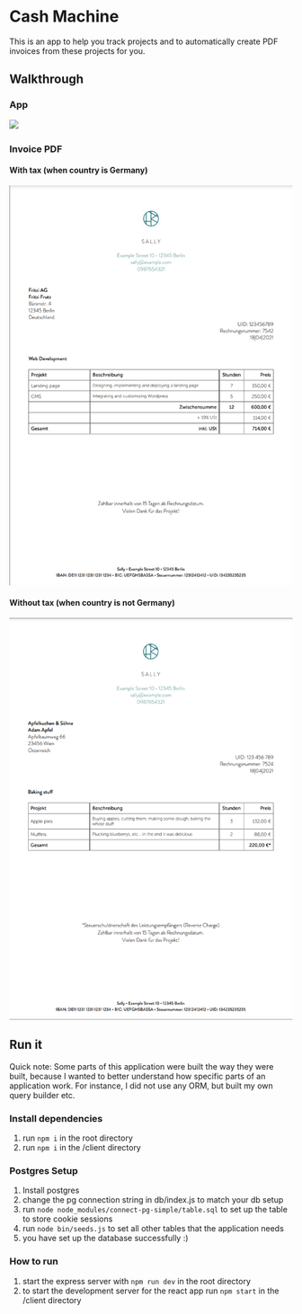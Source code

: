 # Cash Machine
This is an app to help you track projects and to automatically create PDF invoices from these projects for you.

## Walkthrough
### App
![](walkthrough.gif)

### Invoice PDF
#### With tax (when country is Germany)
![](invoice_with_tax.png)

#### Without tax (when country is not Germany)
![](invoice_without_tax.png)

## Run it
Quick note: Some parts of this application were built the way they were built, because I wanted to better understand how specific parts of an application work. For instance, I did not use any ORM, but built my own query builder etc.

### Install dependencies
1. run `npm i` in the root directory
2. run `npm i` in the /client directory

### Postgres Setup
1. Install postgres
2. change the pg connection string in db/index.js to match your db setup
3. run `node node_modules/connect-pg-simple/table.sql` to set up the table to store cookie sessions
4. run `node bin/seeds.js` to set all other tables that the application needs
5. you have set up the database successfully :)

### How to run
1. start the express server with `npm run dev` in the root directory
2. to start the development server for the react app run `npm start` in the /client directory
